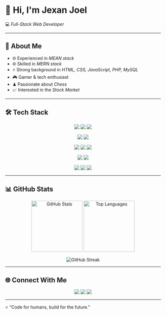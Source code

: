# 👋 Hi, I'm Jexan Joel  

💻 *Full-Stack Web Developer*  

---

## 🚀 About Me
- 🌐 Experienced in *MEAN stack*  
- 🌐 Skilled in *MERN stack*  
- ⚡ Strong background in *HTML, CSS, JavaScript, PHP, MySQL*  
- 🎮 Gamer & tech enthusiast  
- ♟ Passionate about *Chess*  
- 📈 Interested in the *Stock Market*

---

## 🛠 Tech Stack

<p align="center">
  <!-- Row 1: HTML, CSS, JS -->
  <img src="https://img.shields.io/badge/HTML5-E34F26?style=for-the-badge&logo=html5&logoColor=white"/>
  <img src="https://img.shields.io/badge/CSS3-1572B6?style=for-the-badge&logo=css3&logoColor=white"/>
  <img src="https://img.shields.io/badge/JavaScript-F7DF1E?style=for-the-badge&logo=javascript&logoColor=black"/>
</p>

<p align="center">
  <!-- Row 2: Angular, React -->
  <img src="https://img.shields.io/badge/Angular-DD0031?style=for-the-badge&logo=angular&logoColor=white"/>
  <img src="https://img.shields.io/badge/React-61DAFB?style=for-the-badge&logo=react&logoColor=black"/>
</p>
<p align="center">
  <!-- Backend -->
  <img src="https://img.shields.io/badge/Node.js-339933?style=for-the-badge&logo=node.js&logoColor=white"/>
  <img src="https://img.shields.io/badge/Express.js-000000?style=for-the-badge&logo=express&logoColor=white"/>
  <img src="https://img.shields.io/badge/PHP-777BB4?style=for-the-badge&logo=php&logoColor=white"/>
</p>

<p align="center">
  <!-- Database -->
  <img src="https://img.shields.io/badge/MongoDB-47A248?style=for-the-badge&logo=mongodb&logoColor=white"/>
  <img src="https://img.shields.io/badge/MySQL-4479A1?style=for-the-badge&logo=mysql&logoColor=white"/>
</p>

<p align="center">
  <!-- Tools -->
  <img src="https://img.shields.io/badge/Git-F05032?style=for-the-badge&logo=git&logoColor=white"/>
  <img src="https://img.shields.io/badge/GitHub-181717?style=for-the-badge&logo=github&logoColor=white"/>
  <img src="https://img.shields.io/badge/VS%20Code-007ACC?style=for-the-badge&logo=visual-studio-code&logoColor=white"/>
</p>

---

## 📊 GitHub Stats
<p align="center">
  <img src="https://github-readme-stats.vercel.app/api?username=JexanJoel&show_icons=true&theme=tokyonight" alt="GitHub Stats" height="165" />
  <img src="https://github-readme-stats.vercel.app/api/top-langs/?username=JexanJoel&layout=compact&theme=tokyonight" alt="Top Languages" height="165" />
</p>

<p align="center">
  <img src="https://github-readme-streak-stats.herokuapp.com?user=JexanJoel&theme=tokyonight&hide_border=false" alt="GitHub Streak" />
</p>

---

## 🌐 Connect With Me  
<p align="center">
  <a href="https://www.linkedin.com/in/jexan-joel-139993293/"><img src="https://img.shields.io/badge/LinkedIn-0A66C2?style=for-the-badge&logo=linkedin&logoColor=white"/></a>
  <a href="mailto:jexanjoel1523@gmail.com"><img src="https://img.shields.io/badge/Gmail-D14836?style=for-the-badge&logo=gmail&logoColor=white"/></a>
  <a href="https://www.instagram.com/mr._.lusemfi?igsh=MTJ3N28xajJ2dTUweg=="><img src="https://img.shields.io/badge/Instagram-E4405F?style=for-the-badge&logo=instagram&logoColor=white"/></a>
</p>

---

⭐ “Code for humans, build for the future.”
